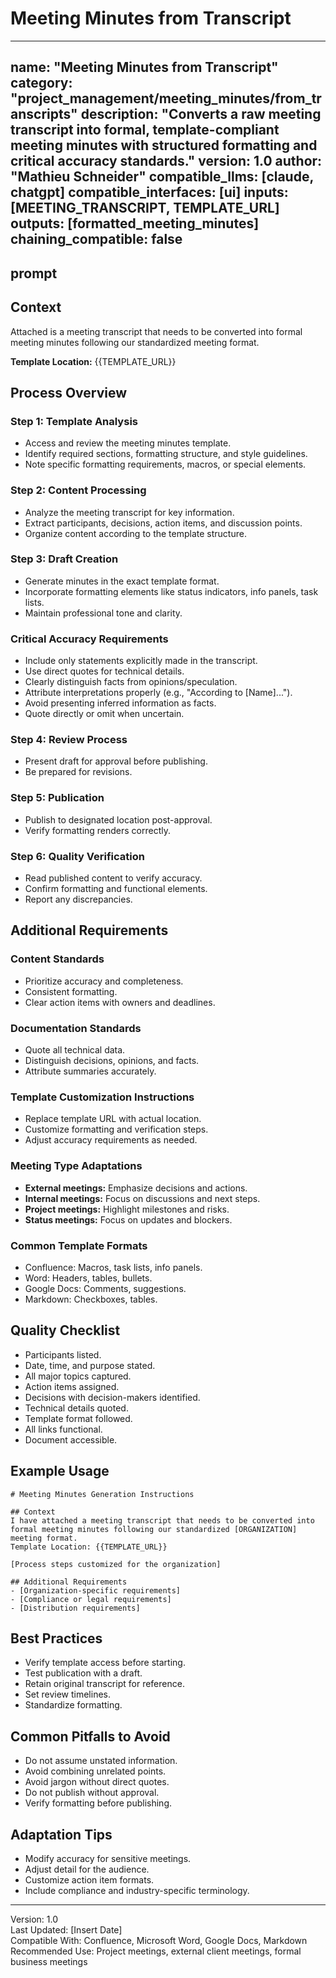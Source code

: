 # Meeting Minutes from Transcript

---
name: "Meeting Minutes from Transcript"
category: "project_management/meeting_minutes/from_transcripts"
description: "Converts a raw meeting transcript into formal, template-compliant meeting minutes with structured formatting and critical accuracy standards."
version: 1.0
author: "Mathieu Schneider"
compatible_llms: [claude, chatgpt]
compatible_interfaces: [ui]
inputs: [MEETING_TRANSCRIPT, TEMPLATE_URL]
outputs: [formatted_meeting_minutes]
chaining_compatible: false
---

## prompt

## Context
Attached is a meeting transcript that needs to be converted into formal meeting minutes following our standardized meeting format.

**Template Location:** {{TEMPLATE_URL}}

## Process Overview
### Step 1: Template Analysis
- Access and review the meeting minutes template.
- Identify required sections, formatting structure, and style guidelines.
- Note specific formatting requirements, macros, or special elements.

### Step 2: Content Processing
- Analyze the meeting transcript for key information.
- Extract participants, decisions, action items, and discussion points.
- Organize content according to the template structure.

### Step 3: Draft Creation
- Generate minutes in the exact template format.
- Incorporate formatting elements like status indicators, info panels, task lists.
- Maintain professional tone and clarity.

### Critical Accuracy Requirements
- Include only statements explicitly made in the transcript.
- Use direct quotes for technical details.
- Clearly distinguish facts from opinions/speculation.
- Attribute interpretations properly (e.g., "According to [Name]...").
- Avoid presenting inferred information as facts.
- Quote directly or omit when uncertain.

### Step 4: Review Process
- Present draft for approval before publishing.
- Be prepared for revisions.

### Step 5: Publication
- Publish to designated location post-approval.
- Verify formatting renders correctly.

### Step 6: Quality Verification
- Read published content to verify accuracy.
- Confirm formatting and functional elements.
- Report any discrepancies.

## Additional Requirements
### Content Standards
- Prioritize accuracy and completeness.
- Consistent formatting.
- Clear action items with owners and deadlines.

### Documentation Standards
- Quote all technical data.
- Distinguish decisions, opinions, and facts.
- Attribute summaries accurately.

### Template Customization Instructions
- Replace template URL with actual location.
- Customize formatting and verification steps.
- Adjust accuracy requirements as needed.

### Meeting Type Adaptations
- **External meetings:** Emphasize decisions and actions.
- **Internal meetings:** Focus on discussions and next steps.
- **Project meetings:** Highlight milestones and risks.
- **Status meetings:** Focus on updates and blockers.

### Common Template Formats
- Confluence: Macros, task lists, info panels.
- Word: Headers, tables, bullets.
- Google Docs: Comments, suggestions.
- Markdown: Checkboxes, tables.

## Quality Checklist
- Participants listed.
- Date, time, and purpose stated.
- All major topics captured.
- Action items assigned.
- Decisions with decision-makers identified.
- Technical details quoted.
- Template format followed.
- All links functional.
- Document accessible.

<!-- END PROMPT -->

## Example Usage
```
# Meeting Minutes Generation Instructions

## Context
I have attached a meeting transcript that needs to be converted into formal meeting minutes following our standardized [ORGANIZATION] meeting format.
Template Location: {{TEMPLATE_URL}}

[Process steps customized for the organization]

## Additional Requirements
- [Organization-specific requirements]
- [Compliance or legal requirements]
- [Distribution requirements]
```

## Best Practices
- Verify template access before starting.
- Test publication with a draft.
- Retain original transcript for reference.
- Set review timelines.
- Standardize formatting.

## Common Pitfalls to Avoid
- Do not assume unstated information.
- Avoid combining unrelated points.
- Avoid jargon without direct quotes.
- Do not publish without approval.
- Verify formatting before publishing.

## Adaptation Tips
- Modify accuracy for sensitive meetings.
- Adjust detail for the audience.
- Customize action item formats.
- Include compliance and industry-specific terminology.

---
Version: 1.0  
Last Updated: [Insert Date]  
Compatible With: Confluence, Microsoft Word, Google Docs, Markdown  
Recommended Use: Project meetings, external client meetings, formal business meetings
